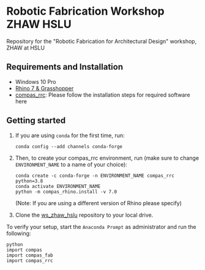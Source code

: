 # Robotic Fabrication Workshop ZHAW HSLU

Repository for the "Robotic Fabrication for Architectural Design" workshop, ZHAW at HSLU

## Requirements and Installation

* Windows 10 Pro
* [Rhino 7 & Grasshopper](https://www.rhino3d.com/download)
* [compas_rrc](https://github.com/compas-rrc/compas_rrc_start#installation): Please follow the installation steps for required software here


## Getting started

1. If you are using `conda` for the first time, run:

    ```
    conda config --add channels conda-forge
    ```
    
2. Then, to create your compas_rrc environment, run (make sure to change ``ENVIRONMENT_NAME`` to a name of your choice):

    ```
    conda create -c conda-forge -n ENVIRONMENT_NAME compas_rrc python=3.8
    conda activate ENVIRONMENT_NAME
    python -m compas_rhino.install -v 7.0
    ```
    (Note: If you are using a different version of Rhino please specify)  

3. Clone the [ws_zhaw_hslu](https://github.com/DavidJenny/ws_zhaw_hslu) repository to your local drive.


To verify your setup, start the ``Anaconda Prompt`` as administrator and run the following:

    python
    import compas
    import compas_fab
    import compas_rrc
